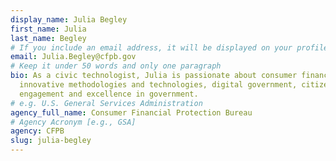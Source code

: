 ```yaml
---
display_name: Julia Begley
first_name: Julia
last_name: Begley
# If you include an email address, it will be displayed on your profile page
email: Julia.Begley@cfpb.gov
# Keep it under 50 words and only one paragraph
bio: As a civic technologist, Julia is passionate about consumer finance,
  innovative methodologies and technologies, digital government, citizen
  engagement and excellence in government.
# e.g. U.S. General Services Administration
agency_full_name: Consumer Financial Protection Bureau
# Agency Acronym [e.g., GSA]
agency: CFPB
slug: julia-begley
---
```

